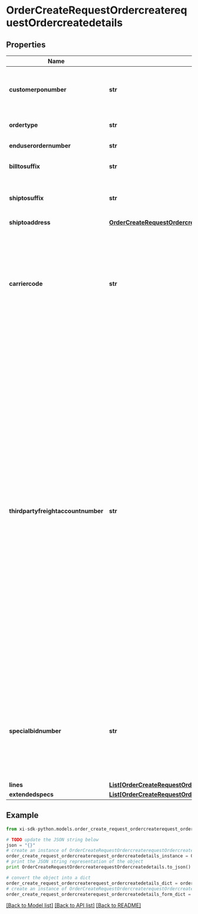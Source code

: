 # OrderCreateRequestOrdercreaterequestOrdercreatedetails


## Properties

Name | Type | Description | Notes
------------ | ------------- | ------------- | -------------
**customerponumber** | **str** | The customers unique Purchase Order number. Keep it unique to retrieve order information | 
**ordertype** | **str** | Order Type - Standard orders, Direct ship orders | 
**enduserordernumber** | **str** | Customers End-user PO number | [optional] 
**billtosuffix** | **str** | Designates flooring acct to be used | [optional] 
**shiptosuffix** | **str** | Applies to customers with multiple ship to locations (store locations) | [optional] 
**shiptoaddress** | [**OrderCreateRequestOrdercreaterequestOrdercreatedetailsShiptoaddress**](OrderCreateRequestOrdercreaterequestOrdercreatedetailsShiptoaddress.md) |  | 
**carriercode** | **str** | A customer can dictate what carrier to use for their shipment (Ingram 2-digit carrier code is required). Our recommendation is leave this field blank which will allow Ingram Micro to choose the best carrier to gain the best freight rates. | [optional] 
**thirdpartyfreightaccountnumber** | **str** | Refers to a third-party freight account number for charging freight against. The account number should be passed within this field and the appropriate carrier code should be supplied within the carrier code tags. Prior to sending your request containing the third-party account number, it must be first entered into our system. Your Ingram Micro Sales Representative can action this for you. If submitted within an order without this preapproval the third-party account number will be ignored.  Note: USA partners- For FedEx Air only (carrier codes F1, FO, F2, FG.), please send three leading zeros before your third-party freight account number (i.e.: 000999999999.)  | [optional] 
**specialbidnumber** | **str** | This is the special quote number given to a customer either by a vendor for special pricing or by Ingram Micro. To receive the special pricing assigned to this number it must be included on the order. | [optional] 
**lines** | [**List[OrderCreateRequestOrdercreaterequestOrdercreatedetailsLinesInner]**](OrderCreateRequestOrdercreaterequestOrdercreatedetailsLinesInner.md) |  | 
**extendedspecs** | [**List[OrderCreateRequestOrdercreaterequestOrdercreatedetailsExtendedspecsInner]**](OrderCreateRequestOrdercreaterequestOrdercreatedetailsExtendedspecsInner.md) |  | [optional] 

## Example

```python
from xi-sdk-python.models.order_create_request_ordercreaterequest_ordercreatedetails import OrderCreateRequestOrdercreaterequestOrdercreatedetails

# TODO update the JSON string below
json = "{}"
# create an instance of OrderCreateRequestOrdercreaterequestOrdercreatedetails from a JSON string
order_create_request_ordercreaterequest_ordercreatedetails_instance = OrderCreateRequestOrdercreaterequestOrdercreatedetails.from_json(json)
# print the JSON string representation of the object
print OrderCreateRequestOrdercreaterequestOrdercreatedetails.to_json()

# convert the object into a dict
order_create_request_ordercreaterequest_ordercreatedetails_dict = order_create_request_ordercreaterequest_ordercreatedetails_instance.to_dict()
# create an instance of OrderCreateRequestOrdercreaterequestOrdercreatedetails from a dict
order_create_request_ordercreaterequest_ordercreatedetails_form_dict = order_create_request_ordercreaterequest_ordercreatedetails.from_dict(order_create_request_ordercreaterequest_ordercreatedetails_dict)
```
[[Back to Model list]](../README.md#documentation-for-models) [[Back to API list]](../README.md#documentation-for-api-endpoints) [[Back to README]](../README.md)


